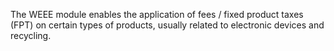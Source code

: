 The WEEE module enables the application of fees / fixed product taxes (FPT) on certain types of products, usually related to electronic devices and recycling.

